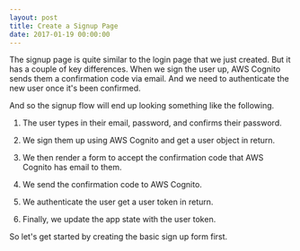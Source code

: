 ```yaml
---
layout: post
title: Create a Signup Page
date: 2017-01-19 00:00:00
---
```


The signup page is quite similar to the login page that we just created. But it has a couple of key differences. When we sign the user up, AWS Cognito sends them a confirmation code via email. And we need to authenticate the new user once it's been confirmed.

And so the signup flow will end up looking something like the following.

1. The user types in their email, password, and confirms their password.

2. We sign them up using AWS Cognito and get a user object in return.

3. We then render a form to accept the confirmation code that AWS Cognito has email to them.

4. We send the confirmation code to AWS Cognito.

5. We authenticate the user get a user token in return.

6. Finally, we update the app state with the user token.

So let's get started by creating the basic sign up form first.
